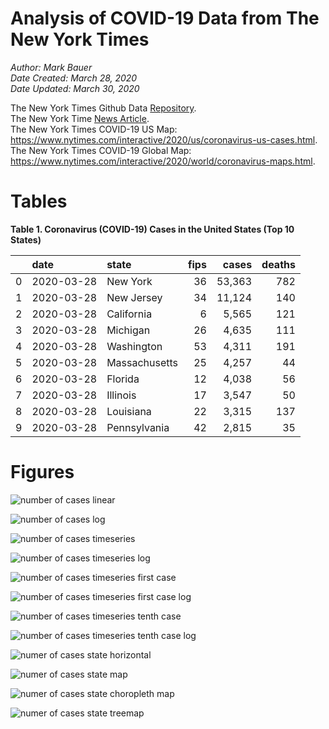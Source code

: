 # Analysis of COVID-19 Data from The New York Times

*Author: Mark Bauer*  
*Date Created: March 28, 2020*  
*Date Updated: March 30, 2020*

The New York Times Github Data [Repository](https://github.com/nytimes/covid-19-data).   
The New York Time [News Article](https://www.nytimes.com/article/coronavirus-county-data-us.html).  
The New York Times COVID-19 US Map: https://www.nytimes.com/interactive/2020/us/coronavirus-us-cases.html.   
The New York Times COVID-19 Global Map: https://www.nytimes.com/interactive/2020/world/coronavirus-maps.html.  


 

# Tables

**Table 1. Coronavirus (COVID-19) Cases in the United States (Top 10 States)**

|    | date       | state         |   fips | cases   |   deaths |
|---:|:-----------|:--------------|-------:|--------:|---------:|
|  0 | 2020-03-28 | New York      |     36 | 53,363  |      782 |
|  1 | 2020-03-28 | New Jersey    |     34 | 11,124  |      140 |
|  2 | 2020-03-28 | California    |      6 | 5,565   |      121 |
|  3 | 2020-03-28 | Michigan      |     26 | 4,635   |      111 |
|  4 | 2020-03-28 | Washington    |     53 | 4,311   |      191 |
|  5 | 2020-03-28 | Massachusetts |     25 | 4,257   |       44 |
|  6 | 2020-03-28 | Florida       |     12 | 4,038   |       56 |
|  7 | 2020-03-28 | Illinois      |     17 | 3,547   |       50 |
|  8 | 2020-03-28 | Louisiana     |     22 | 3,315   |      137 |
|  9 | 2020-03-28 | Pennsylvania  |     42 | 2,815   |       35 |

# Figures

![number of cases linear](figures/nyt-covid-19-data-linear-032720.png)

![number of cases log](figures/nyt-covid-19-data-log-032720.png)

![number of cases timeseries](figures/nyt-covid-19-state-timeseries-032720.png)

![number of cases timeseries log](figures/nyt-covid-19-state-timeseries-log-032720.png)

![number of cases timeseries first case](figures/nyt-covid-19-state-timeseries-first-case-032720.png)

![number of cases timeseries first case log](figures/nyt-covid-19-state-timeseries-first-case-log-032720.png)

![number of cases timeseries tenth case](figures/nyt-covid-19-state-timeseries-tenth-case-032720.png)

![number of cases timeseries tenth case log](figures/nyt-covid-19-state-timeseries-tenth-case-log-032720.png)

![numer of cases state horizontal](figures/nyt-covid-19-data-barh-032720.png)

![numer of cases state map](figures/nyt-covid-19-data-state-map-032720.png)

![numer of cases state choropleth map ](figures/nyt-covid-19-data-state-map-choro-032720.png)

![numer of cases state treemap](figures/nyt-covid-19-data-treemap-032720.png)